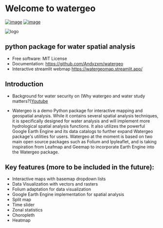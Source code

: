# Welcome to watergeo

[![image](https://img.shields.io/badge/Watergeo-blue)](https://www.youtube.com/watch?v=C65iqOSCZOY)
[![image](https://img.shields.io/pypi/v/watergeo.svg)](https://pypi.python.org/pypi/watergeo)

![logo](https://images-platform.99static.com/7WcMmZPzGbVHYpeaib5FcOYR314=/100x100:900x900/500x500/top/smart/99designs-contests-attachments/122/122380/attachment_122380314)
## python package for water spatial analysis


-   Free software: MIT License
-   Documentation: <https://github.com/Andyzxm/watergeo>
-   Interactive streamlit webmap <https://watergeomap.streamlit.app/>
    
## Introduction
- Background for water security on (Why watergeo and water study matters?)[Youtube](https://www.youtube.com/watch?v=C65iqOSCZOY)

- Watergeo is a demo Python package for interactive mapping and geospatial analysis. While it contains several spatial analysis techniques, it is specifically designed for water analysis and will implement more hydrological spatial analysis functions. It also utilizes the powerful Google Earth Engine and its data catalogs to further expand Watergeo package's utilities for users. Watergeo at the moment is based on two main open source packages such as Folium and Ipyleaflet, and is taking inspiration from Leafmap and Geemap to incorporate Earth Engine into the Watergeo package.

## Key features (more to be included in the future):

- Interactive maps with basemap dropdown lists
- Data Visualization with vectors and rasters
- Folium adaptation for data visualization
- Google Earth Engine implementation for spatial analysis
- Split map 
- Time slider
- Zonal statistics
- Choropleth
- Heatmap



